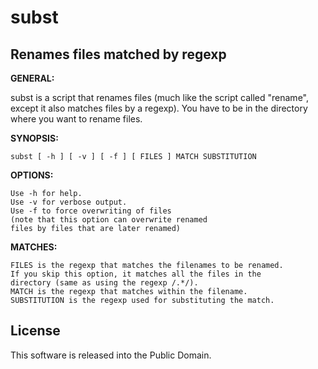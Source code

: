 # subst
## Renames files matched by regexp

**GENERAL:**

subst is a script that renames files (much like the script called \"rename\", except it also matches files by a regexp). You have to be in the directory where you want to rename files.
  
**SYNOPSIS:**

    subst [ -h ] [ -v ] [ -f ] [ FILES ] MATCH SUBSTITUTION

**OPTIONS:**

    Use -h for help.
    Use -v for verbose output.
    Use -f to force overwriting of files 
	(note that this option can overwrite renamed
	files by files that are later renamed)

**MATCHES:**

    FILES is the regexp that matches the filenames to be renamed.
	If you skip this option, it matches all the files in the
	directory (same as using the regexp /.*/).
    MATCH is the regexp that matches within the filename.
    SUBSTITUTION is the regexp used for substituting the match.

## License
This software is released into the Public Domain.
